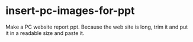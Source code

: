 # insert-pc-images-for-ppt
 Make a PC website report ppt. Because the web site is long, trim it and put it in a readable size and paste it.
